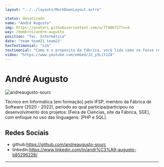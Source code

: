 ```yaml
---
layout: "../../layouts/MarkDownLayout.astro"

status: desativado
name: "André Augusto"
img: https://avatars.githubusercontent.com/u/77406727?v=4
way: /membros/andre-augusto
position: "Tec. Informática"
date: "team team21 team22"
hasTestimonial: "sim"
testimonial: "Como é o propósito da fábrica, você lida como se fosse realmente uma empresa de TI onde o seu professor vira seu chefe só que de um jeito legal, não tem aquela pressão no trabalho e metas impossíveis."
video: "https://www.youtube.com/embed/J2_y3LiYJZA"
---
```


# André Augusto

 ![andreaugusto-sourc](https://avatars.githubusercontent.com/u/77406727?v=4)

Técnico em Informática [em formação] pelo IFSP, membro da Fábrica de Software (2020 - 2022), período ao qual participa/participou no desenvolvimento dos projetos: [Feira de Ciencias, site da Fábrica, SGE], com enfoque no uso das linguagens: [PHP e SQL].

## Redes Sociais
- github:https://github.com/andreaugusto-sourc
- linkedin:https://www.linkedin.com/in/andr%C3%A9-augusto-b85296228/
***

<!-- ## Perfil

## Evolução

## Atividades -->